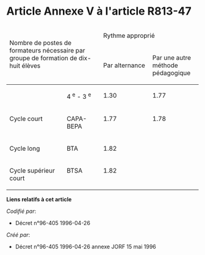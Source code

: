 # Article Annexe V à l'article R813-47

<table>
  <thead>
    <tr>
      <td colspan="2" width="227" rowspan="2">

Nombre de postes de formateurs nécessaire par groupe de formation de dix-huit élèves

</td>
      <td colspan="2" width="227">

Rythme approprié

</td>
    </tr>
    <tr>
      <td width="113">

Par alternance

</td>
      <td width="113">

Par une autre méthode pédagogique

</td>
    </tr>
  </thead>
  <tbody>
    <tr>
      <td valign="top">

</td>
      <td valign="top">

4
          <sup>e</sup> - 3
          <sup>e</sup>

</td>
      <td valign="top">

1.30

</td>
      <td valign="top">

1.77

</td>
    </tr>
    <tr>
      <td valign="top">

Cycle court

</td>
      <td valign="top">

CAPA-BEPA

</td>
      <td valign="top">

1.77

</td>
      <td valign="top">

1.78

</td>
    </tr>
    <tr>
      <td valign="top">

Cycle long

</td>
      <td valign="top">

BTA

</td>
      <td colspan="2" valign="top">

1.82

</td>
    </tr>
    <tr>
      <td valign="top">

Cycle supérieur court

</td>
      <td valign="top">

BTSA

</td>
      <td colspan="2" valign="top">

1.82

</td>
    </tr>
  </tbody>
</table>

**Liens relatifs à cet article**

_Codifié par_:

  - Décret n°96-405 1996-04-26

_Créé par_:

  - Décret n°96-405 1996-04-26 annexe JORF 15 mai 1996
